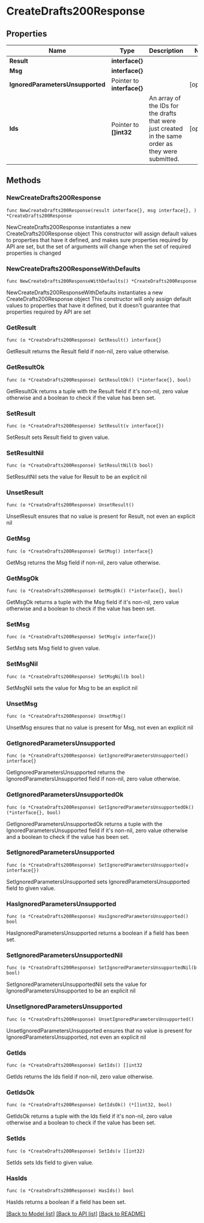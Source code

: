 # CreateDrafts200Response

## Properties

Name | Type | Description | Notes
------------ | ------------- | ------------- | -------------
**Result** | **interface{}** |  | 
**Msg** | **interface{}** |  | 
**IgnoredParametersUnsupported** | Pointer to **interface{}** |  | [optional] 
**Ids** | Pointer to **[]int32** | An array of the IDs for the drafts that were just created in the same order as they were submitted.  | [optional] 

## Methods

### NewCreateDrafts200Response

`func NewCreateDrafts200Response(result interface{}, msg interface{}, ) *CreateDrafts200Response`

NewCreateDrafts200Response instantiates a new CreateDrafts200Response object
This constructor will assign default values to properties that have it defined,
and makes sure properties required by API are set, but the set of arguments
will change when the set of required properties is changed

### NewCreateDrafts200ResponseWithDefaults

`func NewCreateDrafts200ResponseWithDefaults() *CreateDrafts200Response`

NewCreateDrafts200ResponseWithDefaults instantiates a new CreateDrafts200Response object
This constructor will only assign default values to properties that have it defined,
but it doesn't guarantee that properties required by API are set

### GetResult

`func (o *CreateDrafts200Response) GetResult() interface{}`

GetResult returns the Result field if non-nil, zero value otherwise.

### GetResultOk

`func (o *CreateDrafts200Response) GetResultOk() (*interface{}, bool)`

GetResultOk returns a tuple with the Result field if it's non-nil, zero value otherwise
and a boolean to check if the value has been set.

### SetResult

`func (o *CreateDrafts200Response) SetResult(v interface{})`

SetResult sets Result field to given value.


### SetResultNil

`func (o *CreateDrafts200Response) SetResultNil(b bool)`

 SetResultNil sets the value for Result to be an explicit nil

### UnsetResult
`func (o *CreateDrafts200Response) UnsetResult()`

UnsetResult ensures that no value is present for Result, not even an explicit nil
### GetMsg

`func (o *CreateDrafts200Response) GetMsg() interface{}`

GetMsg returns the Msg field if non-nil, zero value otherwise.

### GetMsgOk

`func (o *CreateDrafts200Response) GetMsgOk() (*interface{}, bool)`

GetMsgOk returns a tuple with the Msg field if it's non-nil, zero value otherwise
and a boolean to check if the value has been set.

### SetMsg

`func (o *CreateDrafts200Response) SetMsg(v interface{})`

SetMsg sets Msg field to given value.


### SetMsgNil

`func (o *CreateDrafts200Response) SetMsgNil(b bool)`

 SetMsgNil sets the value for Msg to be an explicit nil

### UnsetMsg
`func (o *CreateDrafts200Response) UnsetMsg()`

UnsetMsg ensures that no value is present for Msg, not even an explicit nil
### GetIgnoredParametersUnsupported

`func (o *CreateDrafts200Response) GetIgnoredParametersUnsupported() interface{}`

GetIgnoredParametersUnsupported returns the IgnoredParametersUnsupported field if non-nil, zero value otherwise.

### GetIgnoredParametersUnsupportedOk

`func (o *CreateDrafts200Response) GetIgnoredParametersUnsupportedOk() (*interface{}, bool)`

GetIgnoredParametersUnsupportedOk returns a tuple with the IgnoredParametersUnsupported field if it's non-nil, zero value otherwise
and a boolean to check if the value has been set.

### SetIgnoredParametersUnsupported

`func (o *CreateDrafts200Response) SetIgnoredParametersUnsupported(v interface{})`

SetIgnoredParametersUnsupported sets IgnoredParametersUnsupported field to given value.

### HasIgnoredParametersUnsupported

`func (o *CreateDrafts200Response) HasIgnoredParametersUnsupported() bool`

HasIgnoredParametersUnsupported returns a boolean if a field has been set.

### SetIgnoredParametersUnsupportedNil

`func (o *CreateDrafts200Response) SetIgnoredParametersUnsupportedNil(b bool)`

 SetIgnoredParametersUnsupportedNil sets the value for IgnoredParametersUnsupported to be an explicit nil

### UnsetIgnoredParametersUnsupported
`func (o *CreateDrafts200Response) UnsetIgnoredParametersUnsupported()`

UnsetIgnoredParametersUnsupported ensures that no value is present for IgnoredParametersUnsupported, not even an explicit nil
### GetIds

`func (o *CreateDrafts200Response) GetIds() []int32`

GetIds returns the Ids field if non-nil, zero value otherwise.

### GetIdsOk

`func (o *CreateDrafts200Response) GetIdsOk() (*[]int32, bool)`

GetIdsOk returns a tuple with the Ids field if it's non-nil, zero value otherwise
and a boolean to check if the value has been set.

### SetIds

`func (o *CreateDrafts200Response) SetIds(v []int32)`

SetIds sets Ids field to given value.

### HasIds

`func (o *CreateDrafts200Response) HasIds() bool`

HasIds returns a boolean if a field has been set.


[[Back to Model list]](../README.md#documentation-for-models) [[Back to API list]](../README.md#documentation-for-api-endpoints) [[Back to README]](../README.md)


